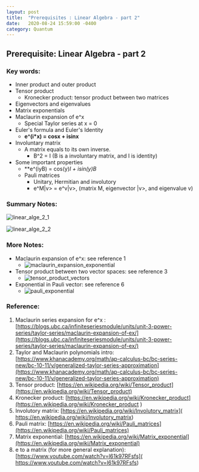 ```yaml
---
layout: post
title:  "Prerequisites : Linear Algebra - part 2"
date:   2020-08-24 15:59:00 -0400
category: Quantum 
---
```


## Prerequisite: Linear Algebra - part 2

### Key words:

- Inner product and outer product 
- Tensor product 
  - Kronecker product: tensor product between two matrices
- Eigenvectors and eigenvalues 
- Matrix exponentials 
- Maclaurin expansion of e^x  
  - Special Taylor series at x = 0
- Euler's formula and Euler's Identity 
  - **e^(i*x) = cosx + isinx**
- Involuntary matrix
  - A matrix equals to its own inverse.
    - B^2 = I (B is a involuntary matrix, and I is identity)
- Some important properties
  - **e^(iyB) = cos(y)*I + isin(y)*B**
  - Pauli matrices
    - Unitary, Hermitian and involutory 
    - e^M|v> = e^v|v>, (matrix M, eigenvector |v>, and eigenvalue v)

### Summary Notes: 

![linear_alge_2_1](https://user-images.githubusercontent.com/26306522/91089526-b0a2f400-e621-11ea-82a3-d21b68dab3a1.JPG)

![linear_alge_2_2](https://user-images.githubusercontent.com/26306522/91089539-b39de480-e621-11ea-8fb9-cf9e912ecd35.JPG)

### More Notes:

- Maclaurin expansion of e^x: see reference 1
  - ![maclaurin_expansion_exponential](https://user-images.githubusercontent.com/26306522/91089553-b8629880-e621-11ea-8a35-db96916d5eac.JPG) 
- Tensor product between two vector spaces: see reference 3
  - ![tensor_product_vectors](https://user-images.githubusercontent.com/26306522/91089581-c0223d00-e621-11ea-8b1d-7f1eb0af87cc.JPG)
- Exponential in Pauli vector: see reference 6
  - ![pauli_exponential](https://user-images.githubusercontent.com/26306522/91089569-bc8eb600-e621-11ea-8a70-d8530726d4b7.JPG)

### Reference:

1. Maclaurin series expansion for e^x : [https://blogs.ubc.ca/infiniteseriesmodule/units/unit-3-power-series/taylor-series/maclaurin-expansion-of-ex/](https://blogs.ubc.ca/infiniteseriesmodule/units/unit-3-power-series/taylor-series/maclaurin-expansion-of-ex/)
2. Taylor and Maclaurin polynomials intro: [https://www.khanacademy.org/math/ap-calculus-bc/bc-series-new/bc-10-11/v/generalized-taylor-series-approximation](https://www.khanacademy.org/math/ap-calculus-bc/bc-series-new/bc-10-11/v/generalized-taylor-series-approximation)
3. Tensor product: [https://en.wikipedia.org/wiki/Tensor_product](https://en.wikipedia.org/wiki/Tensor_product)
4. Kronecker product: [https://en.wikipedia.org/wiki/Kronecker_product](https://en.wikipedia.org/wiki/Kronecker_product ) 
5. Involutory matrix: [https://en.wikipedia.org/wiki/Involutory_matrix]( https://en.wikipedia.org/wiki/Involutory_matrix)
6. Pauli matrix: [https://en.wikipedia.org/wiki/Pauli_matrices](https://en.wikipedia.org/wiki/Pauli_matrices)
7. Matrix exponential: [https://en.wikipedia.org/wiki/Matrix_exponential](https://en.wikipedia.org/wiki/Matrix_exponential)
8. e to a matrix (for more general explanation): [https://www.youtube.com/watch?v=l61k97RFsfs]( https://www.youtube.com/watch?v=l61k97RFsfs)
